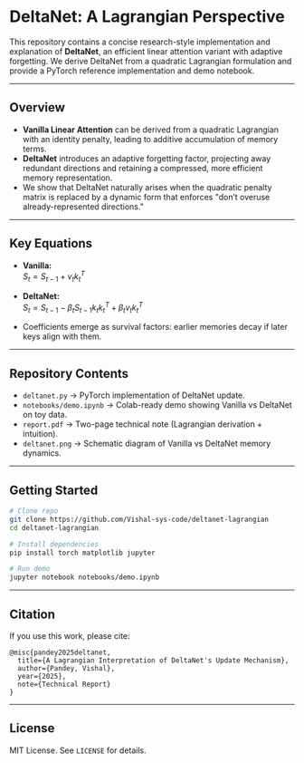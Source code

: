 # DeltaNet: A Lagrangian Perspective

This repository contains a concise research-style implementation and explanation of **DeltaNet**, an efficient linear attention variant with adaptive forgetting. We derive DeltaNet from a quadratic Lagrangian formulation and provide a PyTorch reference implementation and demo notebook.

---

## Overview
- **Vanilla Linear Attention** can be derived from a quadratic Lagrangian with an identity penalty, leading to additive accumulation of memory terms.
- **DeltaNet** introduces an adaptive forgetting factor, projecting away redundant directions and retaining a compressed, more efficient memory representation.
- We show that DeltaNet naturally arises when the quadratic penalty matrix is replaced by a dynamic form that enforces "don’t overuse already-represented directions."

---

## Key Equations
- **Vanilla:**  
  $S_t = S_{t-1} + v_t k_t^T$

- **DeltaNet:**  
  $S_t = S_{t-1} - \beta_t S_{t-1} k_t k_t^T + \beta_t v_t k_t^T$
- Coefficients emerge as survival factors: earlier memories decay if later keys align with them.

---

## Repository Contents
- `deltanet.py` → PyTorch implementation of DeltaNet update.
- `notebooks/demo.ipynb` → Colab-ready demo showing Vanilla vs DeltaNet on toy data.
- `report.pdf` → Two-page technical note (Lagrangian derivation + intuition).
- `deltanet.png` → Schematic diagram of Vanilla vs DeltaNet memory dynamics.

---

## Getting Started
```bash
# Clone repo
git clone https://github.com/Vishal-sys-code/deltanet-lagrangian
cd deltanet-lagrangian

# Install dependencies
pip install torch matplotlib jupyter

# Run demo
jupyter notebook notebooks/demo.ipynb
```

---

## Citation
If you use this work, please cite:
```
@misc{pandey2025deltanet,
  title={A Lagrangian Interpretation of DeltaNet's Update Mechanism},
  author={Pandey, Vishal},
  year={2025},
  note={Technical Report}
}
```

---

## License
MIT License. See `LICENSE` for details.
